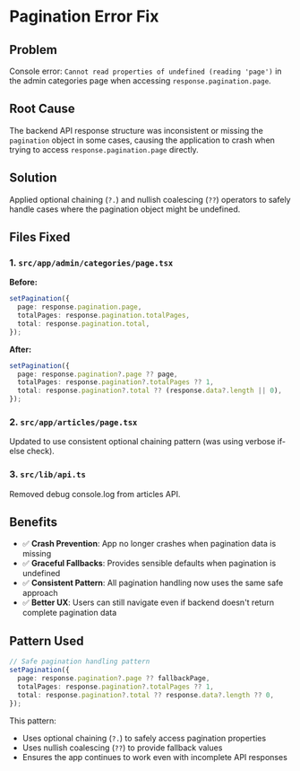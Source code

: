 # Pagination Error Fix

## Problem

Console error: `Cannot read properties of undefined (reading 'page')` in the admin categories page when accessing `response.pagination.page`.

## Root Cause

The backend API response structure was inconsistent or missing the `pagination` object in some cases, causing the application to crash when trying to access `response.pagination.page` directly.

## Solution

Applied optional chaining (`?.`) and nullish coalescing (`??`) operators to safely handle cases where the pagination object might be undefined.

## Files Fixed

### 1. `src/app/admin/categories/page.tsx`

**Before:**

```typescript
setPagination({
  page: response.pagination.page,
  totalPages: response.pagination.totalPages,
  total: response.pagination.total,
});
```

**After:**

```typescript
setPagination({
  page: response.pagination?.page ?? page,
  totalPages: response.pagination?.totalPages ?? 1,
  total: response.pagination?.total ?? (response.data?.length || 0),
});
```

### 2. `src/app/articles/page.tsx`

Updated to use consistent optional chaining pattern (was using verbose if-else check).

### 3. `src/lib/api.ts`

Removed debug console.log from articles API.

## Benefits

- ✅ **Crash Prevention**: App no longer crashes when pagination data is missing
- ✅ **Graceful Fallbacks**: Provides sensible defaults when pagination is undefined
- ✅ **Consistent Pattern**: All pagination handling now uses the same safe approach
- ✅ **Better UX**: Users can still navigate even if backend doesn't return complete pagination data

## Pattern Used

```typescript
// Safe pagination handling pattern
setPagination({
  page: response.pagination?.page ?? fallbackPage,
  totalPages: response.pagination?.totalPages ?? 1,
  total: response.pagination?.total ?? response.data?.length ?? 0,
});
```

This pattern:

- Uses optional chaining (`?.`) to safely access pagination properties
- Uses nullish coalescing (`??`) to provide fallback values
- Ensures the app continues to work even with incomplete API responses
